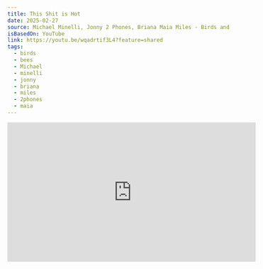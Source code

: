 ```yaml
---
title: This Shit is Hot
date: 2025-02-27
source: Michael Minelli, Jonny 2 Phones, Briana Maia Miles - Birds and Bees
isBasedOn: YouTube
link: https://youtu.be/wqadrtif3L4?feature=shared
tags:
  - birds
  - bees
  - Michael
  - minelli
  - jonny
  - briana
  - miles
  - 2phones
  - maia
---
```

<div class="embed-container">
	<iframe width="560" height="315" src="https://www.youtube.com/embed/wqadrtif3L4?si=UNPtFiooEl9GdxpV" title="YouTube video player" frameborder="0" allow="accelerometer; autoplay; clipboard-write; encrypted-media; gyroscope; picture-in-picture; web-share" referrerpolicy="strict-origin-when-cross-origin" allowfullscreen></iframe>
</div>
